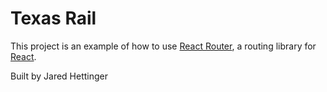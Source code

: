 # Texas Rail

This project is an example of how to use [React Router](https://reactrouter.com/), a routing library for [React](https://reactjs.org).

Built by Jared Hettinger
